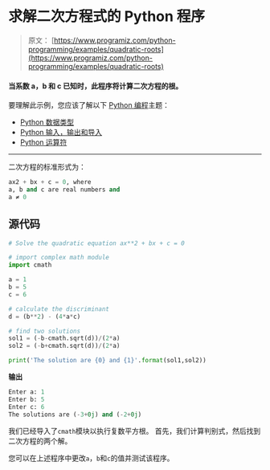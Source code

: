 # 求解二次方程式的 Python 程序

> 原文： [https://www.programiz.com/python-programming/examples/quadratic-roots](https://www.programiz.com/python-programming/examples/quadratic-roots)

#### 当系数 a，b 和 c 已知时，此程序将计算二次方程的根。

要理解此示例，您应该了解以下 [Python 编程](/python-programming "Python tutorial")主题：

*   [Python 数据类型](/python-programming/variables-datatypes)
*   [Python 输入，输出和导入](/python-programming/input-output-import)
*   [Python 运算符](/python-programming/operators)

* * *

二次方程的标准形式为：

```py
ax2 + bx + c = 0, where
a, b and c are real numbers and
a ≠ 0
```

## 源代码

```py
# Solve the quadratic equation ax**2 + bx + c = 0

# import complex math module
import cmath

a = 1
b = 5
c = 6

# calculate the discriminant
d = (b**2) - (4*a*c)

# find two solutions
sol1 = (-b-cmath.sqrt(d))/(2*a)
sol2 = (-b+cmath.sqrt(d))/(2*a)

print('The solution are {0} and {1}'.format(sol1,sol2))

```

**输出**

```py
Enter a: 1
Enter b: 5
Enter c: 6
The solutions are (-3+0j) and (-2+0j)
```

我们已经导入了`cmath`模块以执行复数平方根。 首先，我们计算判别式，然后找到二次方程的两个解。

您可以在上述程序中更改`a`，`b`和`c`的值并测试该程序。